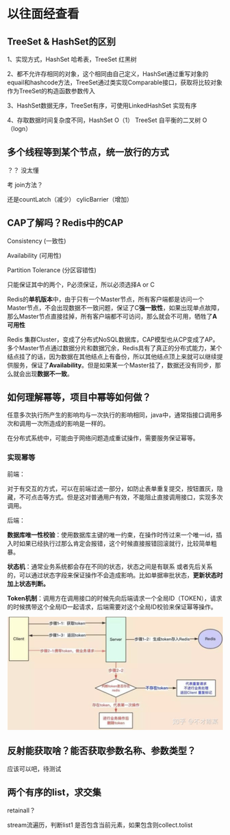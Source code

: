 # 以往面经查看

## TreeSet & HashSet的区别

1、实现方式，HashSet 哈希表，TreeSet 红黑树

2、都不允许存相同的对象，这个相同由自己定义，HashSet通过重写对象的equail和hashcode方法，TreeSet通过类实现Comparable接口，获取将比较对象作为TreeSet的构造函数参数传入

3、HashSet数据无序，TreeSet有序，可使用LinkedHashSet 实现有序

4、存取数据时间复杂度不同，HashSet  O（1） TreeSet 自平衡的二叉树 O（logn）

## 多个线程等到某个节点，统一放行的方式

？？ 没太懂

考 join方法？

还是countLatch（减少）  cylicBarrier（增加）

## CAP了解吗？Redis中的CAP

Consistency (一致性)

Availability (可用性)

Partition Tolerance (分区容错性)

只能保证其中的两个，P必须保证，所以必须选择A or C



Redis的**单机版本**中，由于只有一个Master节点，所有客户端都是访问一个Master节点，不会出现数据不一致问题，保证了C**强一致性**，如果出现单点故障，那么Master节点直接挂掉，所有客户端都不可访问，那么就会不可用，牺牲了**A可用性**



Redis 集群Cluster，变成了分布式NoSQL数据库，CAP模型也从CP变成了AP。多个Master节点通过数据分片和数据冗余，Redis具有了真正的分布式能力，某个结点挂了的话，因为数据在其他结点上有备份，所以其他结点顶上来就可以继续提供服务，保证了**Availability**。但是如果某一个Master挂了，数据还没有同步，那么就会出现**数据不一致**。



## 如何理解幂等，项目中幂等如何做？

任意多次执行所产生的影响均与一次执行的影响相同，java中，通常指接口调用多次和调用一次所造成的影响是一样的。

在分布式系统中，可能由于网络问题造成重试操作，需要服务保证幂等。

### 实现幂等

前端：

对于有交互的方式，可以在前端过滤一部分，如防止表单重复提交，按钮置灰，隐藏，不可点击等方式。但是这对普通用户有效，不能阻止直接调用接口，实现多次调用。

后端：

**数据库唯一性校验**：使用数据库主键的唯一约束，在操作时传过来一个唯一id，插入时如果已经执行过那么肯定会报错，这个时候直接报错回滚就行，比较简单粗暴。

**状态机**：通常业务系统都会存在不同的状态，状态之间是有联系 或者先后关系的，可以通过状态字段来保证操作不会造成影响。比如单据审批状态，**更新状态时加上状态判断。**

**Token机制**：调用方在调用接口的时候先向后端请求一个全局ID（TOKEN），请求的时候携带这个全局ID一起请求，后端需要对这个全局ID校验来保证幂等操作。

![image-20210508002232776](assets/image-20210508002232776.png)



## 反射能获取啥？能否获取参数名称、参数类型？

应该可以吧，待测试





## 两个有序的list，求交集

retainall？

stream流遍历，判断list1 是否包含当前元素，如果包含则collect.tolist